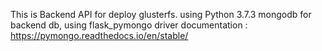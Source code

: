 This is Backend API for deploy glusterfs.
using Python 3.7.3
mongodb for backend db, using flask_pymongo driver
documentation : https://pymongo.readthedocs.io/en/stable/
